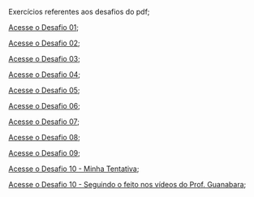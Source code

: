 Exercícios referentes aos desafios do pdf;

<a href="https://erickpedrosa.github.io/HTML-CSS/Desafios/Ex.%2001/index.html">Acesse o Desafio 01<a>;

<a href="https://erickpedrosa.github.io/HTML-CSS/Desafios/Ex.%2002/index.html">Acesse o Desafio 02<a>;

<a href="https://erickpedrosa.github.io/HTML-CSS/Desafios/Ex.%2003/index.html">Acesse o Desafio 03<a>;

<a href="https://erickpedrosa.github.io/HTML-CSS/Desafios/Ex.%2004/index.html">Acesse o Desafio 04<a>;

<a href="https://erickpedrosa.github.io/HTML-CSS/Desafios/Ex.%2005/index.html">Acesse o Desafio 05<a>;

<a href="https://erickpedrosa.github.io/HTML-CSS/Desafios/Ex.%2006/index.html">Acesse o Desafio 06<a>;

<a href="https://erickpedrosa.github.io/HTML-CSS/Desafios/Ex.%2007/index.html">Acesse o Desafio 07<a>;

<a href="https://erickpedrosa.github.io/HTML-CSS/Desafios/Ex.%2008/index.html">Acesse o Desafio 08<a>;

<a href="https://erickpedrosa.github.io/HTML-CSS/Desafios/Ex.%2009/index.html">Acesse o Desafio 09<a>;

<a href="https://erickpedrosa.github.io/HTML-CSS/Desafios/Ex.%2010_teste/index.html">Acesse o Desafio 10 - Minha Tentativa<a>;

<a href="https://erickpedrosa.github.io/HTML-CSS/Desafios/Ex.%2010/android.html">Acesse o Desafio 10 - Seguindo o feito nos vídeos do Prof. Guanabara<a>;

